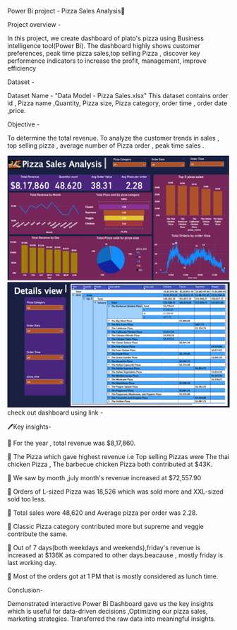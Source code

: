 Power Bi project - Pizza Sales Analysis🍕

Project overview - 

  In this project, we create dashboard of plato's pizza using Business intelligence tool(Power Bi). The dashboard highly shows customer preferences, peak time pizza sales,top selling Pizza , discover key performence indicators to increase the profit, management, improve efficiency

Dataset - 

   Dataset Name - "Data Model - Pizza Sales.xlsx" 
  This dataset contains order id , Pizza name ,Quantity, Pizza size, Pizza category, order time , order date ,price.

Objective -

   To determine the total revenue. To analyze the customer trends in sales , top selling pizza , average number of Pizza order , peak time sales . 


   ![image alt](https://github.com/Sakshi166s/Pizza-sales-dashboard/blob/904a99ff2e45c0449a8a846019e5bbab5e8c5ccf/Dashboard.png)
   ![image alt](https://github.com/Sakshi166s/Pizza-sales-dashboard/blob/82ea9830d8dfaffe61787164ac25f89869261c0e/Details%20view.png)
   check out dashboard using link - 
   
🖊️Key insights-

🔷 For the year , total revenue was $8,17,860.

🔷 The Pizza which gave highest revenue i.e Top selling Pizzas were The thai chicken Pizza , The barbecue chicken Pizza both contributed at $43K.

🔷 We saw by month ,july month's revenue increased at $72,557.90

🔷 Orders of L-sized Pizza was 18,526 which was sold more and XXL-sized sold too less.

🔷 Total sales were 48,620 and Average pizza per order was 2.28.
 
🔷 Classic Pizza category contributed more but supreme and veggie contribute the same.
 
🔷 Out of 7 days(both weekdays and weekends),friday's revenue is increased at $136K as compared to other days.beacause , mostly friday is last working day.
 
🔷 Most of the orders got at 1 PM that is mostly considered as lunch time.

Conclusion-

 Demonstrated interactive Power Bi Dashboard gave us the key insights which is useful for data-driven decisions ,Optimizing our pizza sales, marketing strategies.
 Transferred the raw data into meaningful insights.
     
  
